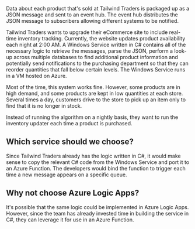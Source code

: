 Data about each product that's sold at Tailwind Traders is packaged up as a JSON message and sent to an event hub. The event hub distributes the JSON message to subscribers allowing different systems to be notified.

Tailwind Traders wants to upgrade their eCommerce site to include real-time inventory tracking. Currently, the website updates product availability each night at 2:00 AM.  A Windows Service written in C# contains all of the necessary logic to retrieve the messages, parse the JSON, perform a look-up across multiple databases to find additional product information and potentially send notifications to the purchasing department so that they can reorder quantities that fall below certain levels.  The Windows Service runs in a VM hosted on Azure.

Most of the time, this system works fine. However, some products are in high demand, and some products are kept in low quantities at each store.  Several times a day, customers drive to the store to pick up an item only to find that it is no longer in stock.

Instead of running the algorithm on a nightly basis, they want to run the inventory updater each time a product is purchased.

## Which service should we choose?

Since Tailwind Traders already has the logic written in C#, it would make sense to copy the relevant C# code from the Windows Service and port it to an Azure Function. The developers would bind the function to trigger each time a new message appears on a specific queue.

## Why not choose Azure Logic Apps?

It's possible that the same logic could be implemented in Azure Logic Apps.  However, since the team has already invested time in building the service in C#, they can leverage it for use in an Azure Function.